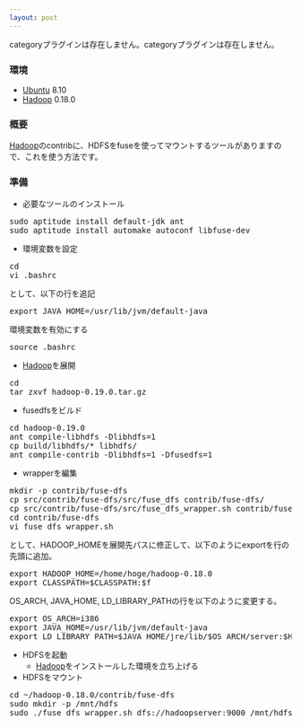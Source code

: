 ```yaml
---
layout: post
---
```

<p><span class="error">categoryプラグインは存在しません。</span><span class="error">categoryプラグインは存在しません。</span></p>
<h3>環境</h3>
<ul>
<li><a href="http://www.ubuntu.com/">Ubuntu</a> 8.10</li>
<li><a href="http://hadoop.apache.org/core/">Hadoop</a> 0.18.0</li>
</ul>
<h3>概要</h3>
<p><a href="http://hadoop.apache.org/core/">Hadoop</a>のcontribに、HDFSをfuseを使ってマウントするツールがありますので、これを使う方法です。</p>
<h3>準備</h3>
<ul>
<li>必要なツールのインストール</li>
</ul>
<pre>sudo aptitude install default-jdk ant
sudo aptitude install automake autoconf libfuse-dev
</pre>
<ul>
<li>環境変数を設定</li>
</ul>
<pre>cd
vi .bashrc
</pre>
<p>として、以下の行を追記</p>
<pre>export JAVA_HOME=/usr/lib/jvm/default-java
</pre>
<p>環境変数を有効にする</p>
<pre>source .bashrc
</pre>
<ul>
<li><a href="http://hadoop.apache.org/core/">Hadoop</a>を展開</li>
</ul>
<pre>cd
tar zxvf hadoop-0.19.0.tar.gz
</pre>
<ul>
<li>fusedfsをビルド</li>
</ul>
<pre>cd hadoop-0.19.0
ant compile-libhdfs -Dlibhdfs=1
cp build/libhdfs/* libhdfs/
ant compile-contrib -Dlibhdfs=1 -Dfusedfs=1
</pre>
<ul>
<li>wrapperを編集</li>
</ul>
<pre>mkdir -p contrib/fuse-dfs
cp src/contrib/fuse-dfs/src/fuse_dfs contrib/fuse-dfs/
cp src/contrib/fuse-dfs/src/fuse_dfs_wrapper.sh contrib/fuse-dfs/
cd contrib/fuse-dfs
vi fuse_dfs_wrapper.sh
</pre>
<p>として、HADOOP_HOMEを展開先パスに修正して、以下のようにexportを行の先頭に追加。</p>
<pre>export HADOOP_HOME=/home/hoge/hadoop-0.18.0
export CLASSPATH=$CLASSPATH:$f
</pre>
<p>OS_ARCH, JAVA_HOME, LD_LIBRARY_PATHの行を以下のように変更する。</p>
<pre>export OS_ARCH=i386
export JAVA_HOME=/usr/lib/jvm/default-java
export LD_LIBRARY_PATH=$JAVA_HOME/jre/lib/$OS_ARCH/server:$HADOOP_HOME/libhdfs:/usr/local/lib
</pre>
<ul>
<li>HDFSを起動<ul>
<li><a href="http://hadoop.apache.org/core/">Hadoop</a>をインストールした環境を立ち上げる</li>
</ul>
<li>HDFSをマウント</li>
</ul>
<pre>cd ~/hadoop-0.18.0/contrib/fuse-dfs
sudo mkdir -p /mnt/hdfs
sudo ./fuse_dfs_wrapper.sh dfs://hadoopserver:9000 /mnt/hdfs
</pre>
